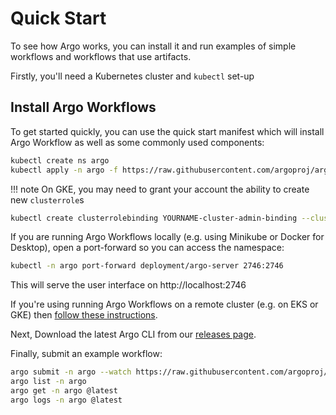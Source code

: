 # Quick Start

To see how Argo works, you can install it and run examples of simple workflows and workflows that use artifacts.

Firstly, you'll need a Kubernetes cluster and `kubectl` set-up

## Install Argo Workflows

To get started quickly, you can use the quick start manifest which will install Argo Workflow as well as some commonly used components:

```sh
kubectl create ns argo
kubectl apply -n argo -f https://raw.githubusercontent.com/argoproj/argo/stable/manifests/quick-start-postgres.yaml
```

!!! note
    On GKE, you may need to grant your account the ability to create new `clusterrole`s

```sh
kubectl create clusterrolebinding YOURNAME-cluster-admin-binding --clusterrole=cluster-admin --user=YOUREMAIL@gmail.com
```

If you are running Argo Workflows locally (e.g. using Minikube or Docker for Desktop), open a port-forward so you can access the namespace:

```sh
kubectl -n argo port-forward deployment/argo-server 2746:2746
```

This will serve the user interface on http://localhost:2746

If you're using running Argo Workflows on a remote cluster (e.g. on EKS or GKE) then [follow these instructions](argo-server.md#access-the-argo-workflows-ui). 

Next, Download the latest Argo CLI from our [releases page](https://github.com/argoproj/argo-workflows/releases).

Finally, submit an example workflow:  

```sh
argo submit -n argo --watch https://raw.githubusercontent.com/argoproj/argo/master/examples/hello-world.yaml
argo list -n argo
argo get -n argo @latest
argo logs -n argo @latest
```
